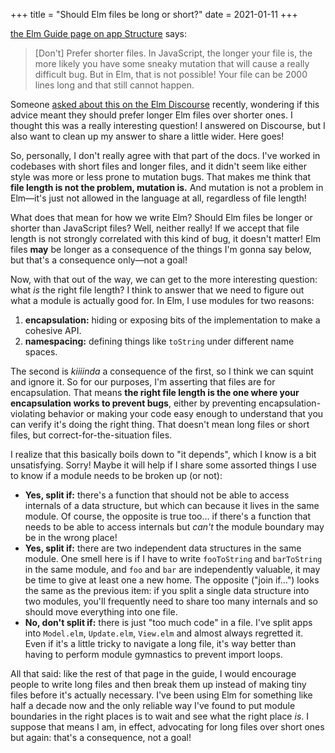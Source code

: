 +++
title = "Should Elm files be long or short?"
date = 2021-01-11
+++

[the Elm Guide page on app Structure](https://guide.elm-lang.org/webapps/structure.html) says:

> [Don't] Prefer shorter files.
> In JavaScript, the longer your file is, the more likely you have some sneaky mutation that will cause a really difficult bug.
> But in Elm, that is not possible!
> Your file can be 2000 lines long and that still cannot happen.

Someone [asked about this on the Elm Discourse](https://discourse.elm-lang.org/t/should-i-prefer-big-elm-files/6687) recently, wondering if this advice meant they should prefer longer Elm files over shorter ones.
I thought this was a really interesting question!
I answered on Discourse, but I also want to clean up my answer to share a little wider.
Here goes!

So, personally, I don't really agree with that part of the docs.
I've worked in codebases with short files and longer files, and it didn't seem like either style was more or less prone to mutation bugs.
That makes me think that **file length is not the problem, mutation is.**
And mutation is not a problem in Elm&mdash;it's just not allowed in the language at all, regardless of file length!

What does that mean for how we write Elm?
Should Elm files be longer or shorter than JavaScript files?
Well, neither really!
If we accept that file length is not strongly correlated with this kind of bug, it doesn't matter!
Elm files **may** be longer as a consequence of the things I'm gonna say below, but that's a consequence only&mdash;not a goal!

Now, with that out of the way, we can get to the more interesting question: what *is* the right file length?
I think to answer that we need to figure out what a module is actually good for.
In Elm, I use modules for two reasons:

1. **encapsulation:** hiding or exposing bits of the implementation to make a cohesive API.
2. **namespacing:** defining things like `toString` under different name spaces.

The second is *kiiiinda* a consequence of the first, so I think we can squint and ignore it.
So for our purposes, I'm asserting that files are for encapsulation.
That means **the right file length is the one where your encapsulation works to prevent bugs**, either by preventing encapsulation-violating behavior or making your code easy enough to understand that you can verify it's doing the right thing.
That doesn't mean long files or short files, but correct-for-the-situation files.

I realize that this basically boils down to "it depends", which I know is a bit unsatisfying.
Sorry!
Maybe it will help if I share some assorted things I use to know if a module needs to be broken up (or not):

- **Yes, split if:** there's a function that should not be able to access internals of a data structure, but which can because it lives in the same module.
  Of course, the opposite is true too... if there's a function that needs to be able to access internals but *can't* the module boundary may be in the wrong place!
- **Yes, split if:** there are two independent data structures in the same module.
  One smell here is if I have to write `fooToString` and `barToString` in the same module, and `foo` and `bar` are independently valuable, it may be time to give at least one a new home.
  The opposite ("join if&hellip;") looks the same as the previous item: if you split a single data structure into two modules, you'll frequently need to share too many internals and so should move everything into one file.
- **No, don't split if:** there is just "too much code" in a file.
  I've split apps into `Model.elm`, `Update.elm`, `View.elm` and almost always regretted it.
  Even if it's a little tricky to navigate a long file, it's way better than having to perform module gymnastics to prevent import loops.

All that said: like the rest of that page in the guide, I would encourage people to write long files and then break them up instead of making tiny files before it's actually necessary.
I've been using Elm for something like half a decade now and the only reliable way I've found to put module boundaries in the right places is to wait and see what the right place *is*.
I suppose that means I am, in effect, advocating for long files over short ones but again: that's a consequence, not a goal!
